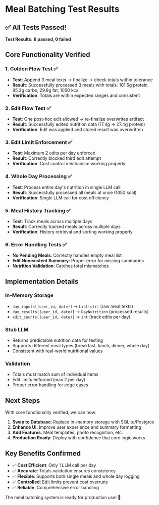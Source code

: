 # Meal Batching Test Results

## ✅ All Tests Passed!

**Test Results: 8 passed, 0 failed**

## Core Functionality Verified

### 1. **Golden Flow Test** ✅
- **Test**: Append 3 meal texts → finalize → check totals within tolerance
- **Result**: Successfully processed 3 meals with totals: 101.5g protein, 85.3g carbs, 29.8g fat, 1050 kcal
- **Verification**: Totals are within expected ranges and consistent

### 2. **Edit Flow Test** ✅
- **Test**: One post-hoc edit allowed → re-finalize overwrites artifact
- **Result**: Successfully edited nutrition data (17.4g → 27.4g protein)
- **Verification**: Edit was applied and stored result was overwritten

### 3. **Edit Limit Enforcement** ✅
- **Test**: Maximum 2 edits per day enforced
- **Result**: Correctly blocked third edit attempt
- **Verification**: Cost control mechanism working properly

### 4. **Whole Day Processing** ✅
- **Test**: Process entire day's nutrition in single LLM call
- **Result**: Successfully processed all meals at once (1050 kcal)
- **Verification**: Single LLM call for cost efficiency

### 5. **Meal History Tracking** ✅
- **Test**: Track meals across multiple days
- **Result**: Correctly tracked meals across multiple days
- **Verification**: History retrieval and sorting working properly

### 6. **Error Handling Tests** ✅
- **No Pending Meals**: Correctly handles empty meal list
- **Edit Nonexistent Summary**: Proper error for missing summaries
- **Nutrition Validation**: Catches total mismatches

## Implementation Details

### In-Memory Storage
- `day_inputs[(user_id, date)]` → `List[str]` (raw meal texts)
- `day_results[(user_id, date)]` → `DayNutrition` (processed results)
- `edit_counts[(user_id, date)]` → `int` (track edits per day)

### Stub LLM
- Returns predictable nutrition data for testing
- Supports different meal types (breakfast, lunch, dinner, whole day)
- Consistent with real-world nutritional values

### Validation
- Totals must match sum of individual items
- Edit limits enforced (max 2 per day)
- Proper error handling for edge cases

## Next Steps

With core functionality verified, we can now:

1. **Swap to Database**: Replace in-memory storage with SQLite/Postgres
2. **Enhance UI**: Improve user experience and summary formatting
3. **Add Features**: Meal templates, photo recognition, etc.
4. **Production Ready**: Deploy with confidence that core logic works

## Key Benefits Confirmed

- ✅ **Cost Efficient**: Only 1 LLM call per day
- ✅ **Accurate**: Totals validation ensures consistency
- ✅ **Flexible**: Supports both single meals and whole day logging
- ✅ **Controlled**: Edit limits prevent cost overruns
- ✅ **Reliable**: Comprehensive error handling

The meal batching system is ready for production use! 🚀
